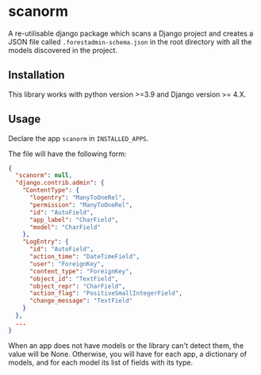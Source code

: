 # scanorm

A re-utilisable django package which scans a Django project and creates a JSON file called `.forestadmin-schema.json` in
the root directory with all the models discovered in the project.

## Installation

This library works with python version >=3.9 and Django version >= 4.X.

## Usage

Declare the app `scanorm` in `INSTALLED_APPS`.

The file will have the following form:

```json
{
  "scanorm": null,
  "django.contrib.admin": {
    "ContentType": {
      "logentry": "ManyToOneRel",
      "permission": "ManyToOneRel",
      "id": "AutoField",
      "app_label": "CharField",
      "model": "CharField"
    },
    "LogEntry": {
      "id": "AutoField",
      "action_time": "DateTimeField",
      "user": "ForeignKey",
      "content_type": "ForeignKey",
      "object_id": "TextField",
      "object_repr": "CharField",
      "action_flag": "PositiveSmallIntegerField",
      "change_message": "TextField"
    }
  },
  ...
}
```

When an app does not have models or the library can't detect them, the value will be None. Otherwise, you will have
for each app, a dictionary of models, and for each model its list of fields with its type.
